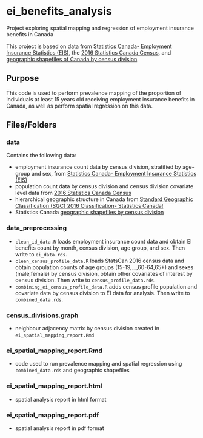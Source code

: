 # ei_benefits_analysis
Project exploring spatial mapping and regression of employment insurance benefits in Canada

This project is based on data from [Statistics Canada- Employment Insurance Statistics (EIS)](https://www150.statcan.gc.ca/t1/tbl1/en/tv.action?pid=1410032301), the [2016 Statistics Canada Census](https://www12.statcan.gc.ca/census-recensement/2016/dp-pd/prof/details/page.cfm?Lang=E&Geo1=PR&Code1=01&Geo2=PR&Code2=01&Data=Count&SearchText=01&SearchType=Begins&SearchPR=01&B1=All&Custom=&TABID=3), and [geographic shapefiles of Canada by census division](https://www12.statcan.gc.ca/census-recensement/2011/geo/bound-limit/bound-limit-eng.cfm).

## Purpose

This code is used to perform prevalence mapping of the proportion of individuals at least 15 years old receiving employment insurance benefits in Canada, as well as perform spatial regression on this data.

## Files/Folders

### data

Contains the following data:

- employment insurance count data by census division, stratified by age-group and sex, from  [Statistics Canada- Employment Insurance Statistics (EIS)](https://www150.statcan.gc.ca/t1/tbl1/en/tv.action?pid=1410032301)
- population count data by census division and census division covariate level data from [2016 Statistics Canada Census](https://www12.statcan.gc.ca/census-recensement/2016/dp-pd/prof/details/page.cfm?Lang=E&Geo1=PR&Code1=01&Geo2=PR&Code2=01&Data=Count&SearchText=01&SearchType=Begins&SearchPR=01&B1=All&Custom=&TABID=3)
- hierarchical geographic structure in Canada from [Standard Geographic Classification (SGC) 2016 Classification- Statistics Canada!](https://www.statcan.gc.ca/en/subjects/standard/sgc/2016/index)
- Statistics Canada [geographic shapefiles by census division](https://www12.statcan.gc.ca/census-recensement/2011/geo/bound-limit/bound-limit-eng.cfm)

### data_preprocessing

- `clean_id_data.R` loads employment insurance count data and obtain EI benefits count by month, census division, age group, and sex. Then write to `ei_data.rds`.
- `clean_census_profile_data.R` loads StatsCan 2016 census data and obtain population counts of age groups (15-19,...,60-64,65+) and sexes (male,female) by census division, obtain other covariates of interest by census division. Then write to `census_profile_data.rds`.
- `combining_ei_census_profile_data.R` adds census profile population and covariate data by census division to EI data for analysis. Then write to `combined_data.rds`.

### census_divisions.graph

- neighbour adjacency matrix by census division created in `ei_spatial_mapping_report.Rmd`

### ei_spatial_mapping_report.Rmd

- code used to run prevalence mapping and spatial regression using `combined_data.rds` and geographic shapefiles

### ei_spatial_mapping_report.html

- spatial analysis report in html format

### ei_spatial_mapping_report.pdf

- spatial analysis report in pdf format



